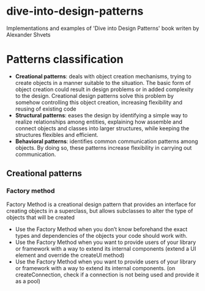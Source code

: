 # dive-into-design-patterns
Implementations and examples of 'Dive into Design Patterns' book writen by Alexander Shvets

# Patterns classification
- **Creational patterns**: deals with object creation mechanisms, trying to create objects in a manner suitable to the situation. The basic form of object creation could result in design problems or in added complexity to the design. Creational design patterns solve this problem by somehow controlling this object creation, increasing flexibility and reusing of existing code
- **Structural patterns**: eases the design by identifying a simple way to realize relationships among entities, explaining how assemble and connect objects and classes into larger structures, while keeping the structures flexibles and efficient.
- **Behavioral patterns**: identifies common communication patterns among objects. By doing so, these patterns increase flexibility in carrying out communication. 

## Creational patterns
### Factory method
Factory Method is a creational design pattern that provides an interface for creating objects in a superclass, but allows subclasses to alter the type of objects that will be created

- Use the Factory Method when you don’t know beforehand the exact types and dependencies of the objects your code should work with.
- Use the Factory Method when you want to provide users of your library or framework with a way to extend its internal components (extend a UI element and override the createUI method)
- Use the Factory Method when you want to provide users of your library or framework with a way to extend its internal components. (on createConnection, check if a connection is not being used and provide it as a pool)


